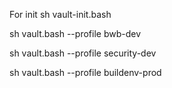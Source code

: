For init
sh vault-init.bash 

sh vault.bash --profile bwb-dev

sh vault.bash --profile security-dev

sh vault.bash --profile buildenv-prod